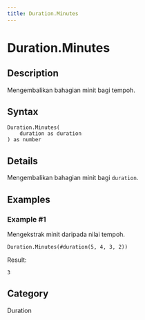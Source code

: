 ```yaml
---
title: Duration.Minutes
---
```


# Duration.Minutes


## Description

Mengembalikan bahagian minit bagi tempoh.


## Syntax

```powerquery
Duration.Minutes(
    duration as duration
) as number
```


## Details

Mengembalikan bahagian minit bagi <code>duration</code>.


## Examples

### Example #1 
Mengekstrak minit daripada nilai tempoh.
```powerquery
Duration.Minutes(#duration(5, 4, 3, 2))
```

Result: 
```powerquery
3
```




## Category
Duration
